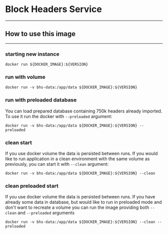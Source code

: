 # Block Headers Service

-----------------------------------------------------

## How to use this image

-----------------------------------------------------

### starting new instance

`docker run ${DOCKER_IMAGE}:${VERSION}`

### run with volume

`docker run -v bhs-data:/app/data ${DOCKER_IMAGE}:${VERSION}`

### run with preloaded database

You can load prepared database containing 750k headers already imported.
To use it run the docker with `--preloaded` argument:

`docker run -v bhs-data:/app/data ${DOCKER_IMAGE}:${VERSION} --preloaded`

### clean start

If you use docker volume the data is persisted between runs.
If you would like to run application in a clean environment with the same volume as previously,
you can start it with `--clean` argument:

`docker run -v bhs-data:/app/data ${DOCKER_IMAGE}:${VERSION} --clean`

### clean preloaded start

If you use docker volume the data is persisted between runs.
If you have already some data in database, but would like to run in preloaded mode
and don't want to recreate a volume you can run the image providing both `--clean` and `--preloaded` arguments

`docker run -v bhs-data:/app/data ${DOCKER_IMAGE}:${VERSION} --clean --preloaded`
